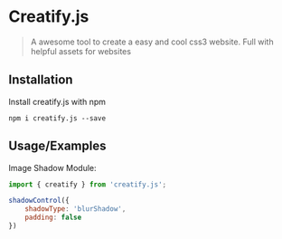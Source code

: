 # Creatify.js
> A awesome tool to create a easy and cool css3 website. Full with helpful assets for websites

## Installation

Install creatify.js with npm

`npm i creatify.js --save`

## Usage/Examples

Image Shadow Module:
```javascript
import { creatify } from 'creatify.js';

shadowControl({
    shadowType: 'blurShadow',
    padding: false
})
```